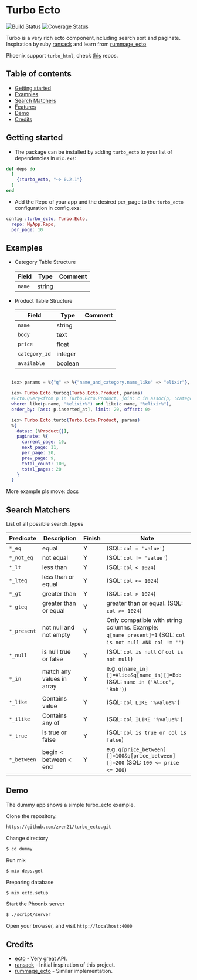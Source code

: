 
# Turbo Ecto

[![Build Status](https://travis-ci.org/zven21/turbo_ecto.svg?branch=master)](https://travis-ci.org/zven21/turbo_ecto)
[![Coverage Status](https://coveralls.io/repos/github/zven21/turbo_ecto/badge.svg)](https://coveralls.io/github/zven21/turbo_ecto)

Turbo is a very rich ecto component,including search sort and paginate. Inspiration by ruby [ransack](https://github.com/activerecord-hackery/ransack) and learn from [rummage_ecto](https://github.com/aditya7iyengar/rummage_ecto)

Phoenix support `turbo_html`, check [this](https://github.com/zven21/turbo_html) repos.

## Table of contents

* [Getting started](#getting-started)
* [Examples](#examples)
* [Search Matchers](#search-matchers)
* [Features](#features)
* [Demo](#demo)
* [Credits](#credits)

## Getting started

* The package can be installed by adding `turbo_ecto` to your list of dependencies in `mix.exs`:

```elixir
def deps do
  [
    {:turbo_ecto, "~> 0.2.1"}
  ]
end
```

* Add the Repo of your app and the desired per_page to the `turbo_ecto` configuration in config.exs:

```elixir
config :turbo_ecto, Turbo.Ecto,
  repo: MyApp.Repo,
  per_page: 10
```

## Examples

* Category Table Structure

    |  Field | Type | Comment |
    | ------------- | ------------- | --------- |
    | `name`  | string  |  |

* Product Table Structure

    |  Field | Type | Comment |
    | ------------- | ------------- | --------- |
    | `name`  | string  |  |
    | `body` | text |  |
    | `price` | float |  |
    | `category_id` | integer | |
    | `available` | boolean |  |

```elixir

  iex> params = %{"q" => %{"name_and_category.name_like" => "elixir"}, "s" => "inserted_at+asc", "per_page" => 20}

  iex> Turbo.Ecto.turboq(Turbo.Ecto.Product, params)
  #Ecto.Query<from p in Turbo.Ecto.Product, join: c in assoc(p, :category),
  where: like(p.name, "%elixir%") and like(c.name, "%elixir%"),
  order_by: [asc: p.inserted_at], limit: 20, offset: 0>

  iex> Turbo.Ecto.turbo(Turbo.Ecto.Product, params)
  %{
    datas: [%Product{}],
    paginate: %{
      current_page: 10,
      next_page: 11,
      per_page: 20,
      prev_page: 9,
      total_count: 100,
      total_pages: 20
    }
  }

```

More example pls move: [docs](https://hexdocs.pm/turbo_ecto/api-reference.html)

## Search Matchers

List of all possible search_types

| Predicate | Description | Finish | Note
| ------------- | ------------- |-------- |-------- |
| `*_eq`  | equal  | Y | (SQL: `col = 'value'`) |
| `*_not_eq` | not equal | Y | (SQL: `col != 'value'`) |
| `*_lt` | less than | Y | (SQL: `col < 1024`) |
| `*_lteq` | less than or equal | Y |  (SQL: `col <= 1024`) |
| `*_gt` | greater than | Y | (SQL: `col > 1024`) |
| `*_gteq` | greater than or equal | Y | greater than or equal. (SQL: `col >= 1024`) |
| `*_present` | not null and not empty | Y | Only compatible with string columns. Example: `q[name_present]=1` (SQL: `col is not null AND col != ''`) |
| `*_null` | is null true or false | Y | (SQL: `col is null` or `col is not null`) |
| `*_in` | match any values in array | Y | e.g. `q[name_in][]=Alice&q[name_in][]=Bob` (SQL: `name in ('Alice', 'Bob')`)|
| `*_like` | Contains value | Y | (SQL: `col LIKE '%value%'`) |
| `*_ilike` | Contains any of | Y | (SQL: `col ILIKE '%value%'`) |
| `*_true` | is true or false | Y | (SQL: `col is true or col is false`) |
| `*_between`| begin < between < end | Y | e.g. `q[price_between][]=100&q[price_between][]=200` (SQL: `100 <= price <= 200`) |


## Demo

The dummy app shows a simple turbo_ecto example.

Clone the repository.

```bash
https://github.com/zven21/turbo_ecto.git
```

Change directory

```bash
$ cd dummy
```

Run mix

```bash
$ mix deps.get
```

Preparing database

```bash
$ mix ecto.setup
```

Start the Phoenix server

```bash
$ ./script/server
```

Open your browser, and visit `http://localhost:4000`

## Credits

* [ecto](https://github.com/elixir-ecto/ecto) - Very great API.
* [ransack](https://github.com/activerecord-hackery/ransack) - Initial inspiration of this project.
* [rummage_ecto](https://github.com/aditya7iyengar/rummage_ecto) - Similar implementation.
